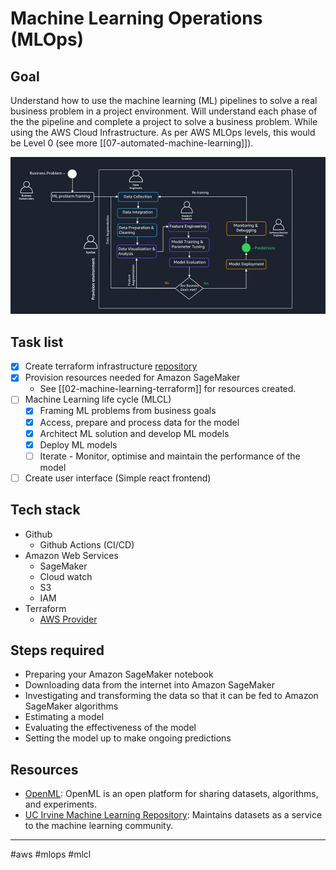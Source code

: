 # Machine Learning Operations (MLOps)

## Goal

Understand how to use the machine learning (ML) pipelines to solve a real business problem in a project environment. Will understand each phase of the the pipeline and complete a project to solve a business problem. While using the AWS Cloud Infrastructure. As per AWS MLOps levels, this would be Level 0 (see more [[07-automated-machine-learning]]).

![AWS Machine Learning Process](../../attachments/aws-machine-learning-process.jpg)

## Task list

- [x] Create terraform infrastructure [repository](https://github.com/kwame-mintah/terraform-aws-machine-learning-pipeline)
- [x] Provision resources needed for Amazon SageMaker
  - See [[02-machine-learning-terraform]] for resources created.
- [ ] Machine Learning life cycle (MLCL)
  - [x] Framing ML problems from business goals
  - [x] Access, prepare and process data for the model
  - [x] Architect ML solution and develop ML models
  - [x] Deploy ML models
  - [ ] Iterate - Monitor, optimise and maintain the performance of the model
- [ ] Create user interface (Simple react frontend)

## Tech stack

- Github
  - Github Actions (CI/CD)
- Amazon Web Services
  - SageMaker
  - Cloud watch
  - S3
  - IAM
- Terraform
  - [AWS Provider](https://registry.terraform.io/providers/hashicorp/aws/latest/docs)

## Steps required

- Preparing your Amazon SageMaker notebook
- Downloading data from the internet into Amazon SageMaker
- Investigating and transforming the data so that it can be fed to Amazon SageMaker algorithms
- Estimating a model
- Evaluating the effectiveness of the model
- Setting the model up to make ongoing predictions

## Resources

- [OpenML](https://www.openml.org/): OpenML is an open platform for sharing datasets, algorithms, and experiments.
- [UC Irvine Machine Learning Repository](https://archive.ics.uci.edu/): Maintains datasets as a service to the machine learning community.

---

#aws #mlops #mlcl
